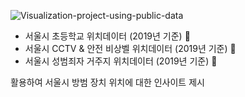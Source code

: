 ![Visualization-project-using-public-data](https://github.com/AsellaS2/Visualization-project-using-public-data/assets/69001369/6ca8da41-633c-4883-9038-b33260f91c43)


- 서울시 초등학교 위치데이터 (2019년 기준) 🏢
- 서울시 CCTV & 안전 비상벨 위치데이터 (2019년 기준) 📸
- 서울시 성범죄자 거주지 위치데이터 (2019년 기준) 🐾

활용하여 서울시 방범 장치 위치에 대한 인사이트 제시

